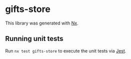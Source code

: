 # gifts-store

This library was generated with [Nx](https://nx.dev).

## Running unit tests

Run `nx test gifts-store` to execute the unit tests via [Jest](https://jestjs.io).
